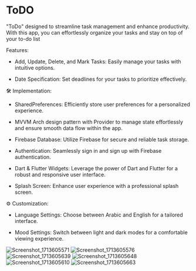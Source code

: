 # ToDO

"ToDo" designed to streamline task management and enhance productivity. With this app,
 you can effortlessly organize your tasks and stay on top of your to-do list


Features:

- Add, Update, Delete, and Mark Tasks: Easily manage your tasks with intuitive options.

- Date Specification: Set deadlines for your tasks to prioritize effectively.

🛠️ Implementation:

- SharedPreferences: Efficiently store user preferences for a personalized experience.

- MVVM Arch design pattern with Provider to manage state effortlessly and ensure smooth data flow within the app.

- Firebase Database: Utilize Firebase for secure and reliable task storage.

- Authentication: Seamlessly sign in and sign up with Firebase authentication.

- Dart & Flutter Widgets: Leverage the power of Dart and Flutter for a robust and responsive user interface.

- Splash Screen: Enhance user experience with a professional splash screen.

⚙️ Customization:

- Language Settings: Choose between Arabic and English for a tailored interface.

- Mood Settings: Switch between light and dark modes for a comfortable viewing experience.


![Screenshot_1713605571](https://github.com/HaythamHany95/ToDo/assets/127749266/f096c4a3-b9ae-4795-ba59-d9fdc0c3f089)
![Screenshot_1713605576](https://github.com/HaythamHany95/ToDo/assets/127749266/9457595f-27ac-4d1e-8f20-79fd93e7bbb7)
![Screenshot_1713605639](https://github.com/HaythamHany95/ToDo/assets/127749266/4cd7e80f-c0ba-4d2d-a371-1b8cd6d61739)
![Screenshot_1713605648](https://github.com/HaythamHany95/ToDo/assets/127749266/177e7479-e27c-49ae-a252-2d536ce005da)
![Screenshot_1713605610](https://github.com/HaythamHany95/ToDo/assets/127749266/8979c591-78fe-44c0-87ec-dac0a790f317)
![Screenshot_1713605663](https://github.com/HaythamHany95/ToDo/assets/127749266/420eaf42-c94f-4b49-8335-3a10f74bf4d7)
